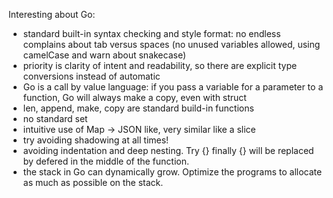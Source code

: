 Interesting about Go:

- standard built-in syntax checking and style format: no endless complains about tab versus spaces (no unused variables allowed, using camelCase and warn about snakecase)
- priority is clarity of intent and readability, so there are explicit type conversions instead of automatic
- Go is a call by value language: if you pass a variable for a parameter to a function, Go will always make a copy, even with struct
- len, append, make, copy are standard build-in functions
- no standard set
- intuitive use of Map -> JSON like, very similar like a slice
- try avoiding shadowing at all times!
- avoiding indentation and deep nesting. Try {} finally {} will be replaced by defered in the middle of the function.
- the stack in Go can dynamically grow. Optimize the programs to allocate as much as possible on the stack.